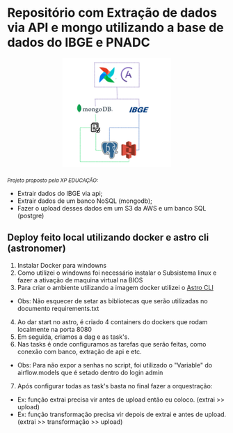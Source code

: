 Repositório com Extração de dados via API e mongo utilizando a base de dados do IBGE e PNADC
========

<p align="center">
  <img src="images/arquitetura.png" width="250">
</p>

<sub>*Projeto proposto pela XP EDUCAÇÃO:*</sub>

- Extrair dados do IBGE via api;
- Extrair dados de um banco NoSQL (mongodb);
- Fazer o upload desses dados em um S3 da AWS e um banco SQL (postgre)

## Deploy feito local utilizando docker e astro cli (astronomer)

1. Instalar Docker para windowns
2. Como utilizei o windowns foi necessário instalar o Subsistema linux e fazer a ativação de maquina virtual na BIOS
3. Para criar o ambiente utilizando a imagem docker utilizei o [Astro CLI](https://github.com/astronomer/astro-cli)
- Obs: Não esquecer de setar as bibliotecas que serão utilizadas no documento requirements.txt
4. Ao dar start no astro, é criado 4 containers do dockers que rodam localmente na porta 8080
5. Em seguida, criamos a dag e as task's.
6. Nas tasks é onde configuramos as tarefas que serão feitas, como conexão com banco, extração de api e etc.
- Obs: Para não expor a senhas no script, foi utilizado o "Variable" do airflow.models que é setado dentro do login admin
7. Após configurar todas as task's basta no final fazer a orquestração:
- Ex: função extrai precisa vir antes de upload então eu coloco. (extrai >> upload)
- Ex: função transformação precisa vir depois de extrai e antes de upload. (extrai >> transformação >> upload)
